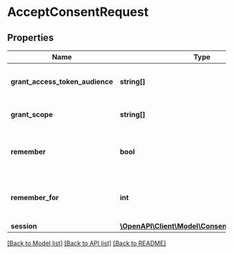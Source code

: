 # AcceptConsentRequest

## Properties
Name | Type | Description | Notes
------------ | ------------- | ------------- | -------------
**grant_access_token_audience** | **string[]** | GrantedAudience sets the audience the user authorized the client to use. Should be a subset of &#x60;requested_access_token_audience&#x60;. | [optional] 
**grant_scope** | **string[]** | GrantScope sets the scope the user authorized the client to use. Should be a subset of &#x60;requested_scope&#x60;. | [optional] 
**remember** | **bool** | Remember, if set to true, tells ORY Hydra to remember this consent authorization and reuse it if the same client asks the same user for the same, or a subset of, scope. | [optional] 
**remember_for** | **int** | RememberFor sets how long the consent authorization should be remembered for in seconds. If set to &#x60;0&#x60;, the authorization will be remembered indefinitely. | [optional] 
**session** | [**\OpenAPI\Client\Model\ConsentRequestSession**](ConsentRequestSession.md) |  | [optional] 

[[Back to Model list]](../README.md#documentation-for-models) [[Back to API list]](../README.md#documentation-for-api-endpoints) [[Back to README]](../README.md)


